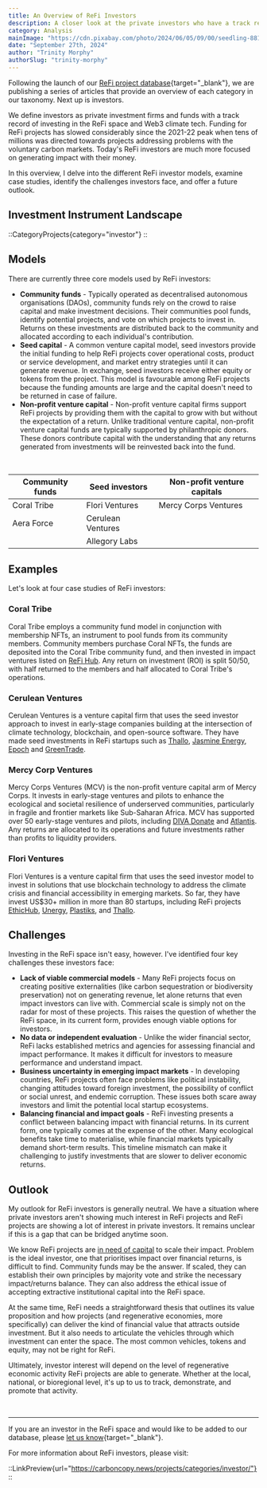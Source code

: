 ```yaml
---
title: An Overview of ReFi Investors
description: A closer look at the private investors who have a track record of investing in the ReFi space and Web3 climate tech.
category: Analysis
mainImage: "https://cdn.pixabay.com/photo/2024/06/05/09/00/seedling-8810123_1280.jpg"
date: "September 27th, 2024"
author: "Trinity Morphy"
authorSlug: "trinity-morphy"
---
```


Following the launch of our [ReFi project database](/projects/){target="_blank"}, we are publishing a series of articles that provide an overview of each category in our taxonomy. Next up is investors.

We define investors as private investment firms and funds with a track record of investing in the ReFi space and Web3 climate tech. Funding for ReFi projects has slowed considerably since the 2021-22 peak when tens of millions was directed towards projects addressing problems with the voluntary carbon markets. Today's ReFi investors are much more focused on generating impact with their money. 

In this overview, I delve into the different ReFi investor models, examine case studies, identify the challenges investors face, and offer a future outlook.

## Investment Instrument Landscape

::CategoryProjects{category="investor"}
::

## Models

There are currently three core models used by ReFi investors:

- **Community funds** - Typically operated as decentralised autonomous organisations (DAOs), community funds rely on the crowd to raise capital and make investment decisions. Their communities pool funds, identify potential projects, and vote on which projects to invest in. Returns on these investments are distributed back to the community and allocated according to each individual's contribution.
- **Seed capital** - A common venture capital model, seed investors provide the initial funding to help ReFi projects cover operational costs, product or service development, and market entry strategies until it can generate revenue. In exchange, seed investors receive either equity or tokens from the project. This model is favourable among ReFi projects because the funding amounts are large and the capital doesn't need to be returned in case of failure. 
- **Non-profit venture capital** - Non-profit venture capital firms support ReFi projects by providing them with the capital to grow with but without the expectation of a return. Unlike traditional venture capital, non-profit venture capital funds are typically supported by philanthropic donors. These donors contribute capital with the understanding that any returns generated from investments will be reinvested back into the fund. 

<br>

<table class="table table-bordered border-secondary">
  <thead>
    <th>Community funds</th>
    <th>Seed investors</th>
    <th>Non-profit venture capitals</th>
  </thead>
  <tbody>
    <tr>
      <td>Coral Tribe</td>
      <td>Flori Ventures</td>
      <td>Mercy Corps Ventures</td>
    </tr>
    <tr>
      <td>Aera Force</td>
      <td>Cerulean Ventures</td>
      <td></td>
    </tr>
    <tr>
      <td></td>
      <td>Allegory Labs</td>
      <td></td>
    </tr>
  <tbody>
</table>

## Examples

Let's look at four case studies of ReFi investors:

### Coral Tribe

Coral Tribe employs a community fund model in conjunction with membership NFTs, an instrument to pool funds from its community members. Community members purchase Coral NFTs, the funds are deposited into the Coral Tribe community fund, and then invested in impact ventures listed on [ReFi Hub](/project/refi-hub/). Any return on investment (ROI) is split 50/50, with half returned to the members and half allocated to Coral Tribe's operations.

### Cerulean Ventures

Cerulean Ventures is a venture capital firm that uses the seed investor approach to invest in early-stage companies building at the intersection of climate technology, blockchain, and open-source software. They have made seed investments in ReFi startups such as [Thallo](/project/thallo/), [Jasmine Energy](/project/jasmine-energy/), [Epoch](/project/epoch/) and [GreenTrade](/project/greentrade/).

### Mercy Corp Ventures

Mercy Corps Ventures (MCV) is the non-profit venture capital arm of Mercy Corps. It invests in early-stage ventures and pilots to enhance the ecological and societal resilience of underserved communities, particularly in fragile and frontier markets like Sub-Saharan Africa. MCV has supported over 50 early-stage ventures and pilots, including [DIVA Donate](/project/diva-donate/) and [Atlantis](/project/atlantis/). Any returns are allocated to its operations and future investments rather than profits to liquidity providers. 

### Flori Ventures

Flori Ventures is a venture capital firm that uses the seed investor model to invest in solutions that use blockchain technology to address the climate crisis and financial accessibility in emerging markets. So far, they have invest US$30+ million in more than 80 startups, including ReFi projects [EthicHub](/project/ethichub/), [Unergy](/project/unergy/), [Plastiks](/project/plastiks/), and [Thallo](/project/thallo/).

## Challenges

Investing in the ReFi space isn't easy, however. I've identified four key challenges these investors face:

- **Lack of viable commercial models** - Many ReFi projects focus on creating positive externalities (like carbon sequestration or biodiversity preservation) not on generating revenue, let alone returns that even impact investors can live with. Commercial scale is simply not on the radar for most of these projects. This raises the question of whether the ReFi space, in its current form, provides enough viable options for investors. 
- **No data or independent evaluation** - Unlike the wider financial sector, ReFi lacks established metrics and agencies for assessing financial and impact performance. It makes it difficult for investors to measure performance and understand impact.
- **Business uncertainty in emerging impact markets** - In developing countries, ReFi projects often face problems like political instability, changing attitudes toward foreign investment, the possibility of conflict or social unrest, and endemic corruption. These issues both scare away investors and limit the potential local startup ecosystems.
- **Balancing financial and impact goals** - ReFi investing presents a conflict between balancing impact with financial returns. In its current form, one typically comes at the expense of the other. Many ecological benefits take time to materialise, while financial markets typically demand short-term results. This timeline mismatch can make it challenging to justify investments that are slower to deliver economic returns. 

## Outlook

My outlook for ReFi investors is generally neutral. We have a situation where private investors aren't showing much interest in ReFi projects and ReFi projects are showing a lot of interest in private investors. It remains unclear if this is a gap that can be bridged anytime soon.

We know ReFi projects are [in need of capital](/features/refi-project-funding-trilemma/) to scale their impact. Problem is the ideal investor, one that prioritises impact over financial returns, is difficult to find. Community funds may be the answer. If scaled, they can establish their own principles by majority vote and strike the necessary impact/returns balance. They can also address the ethical issue of accepting extractive institutional capital into the ReFi space.

At the same time, ReFi needs a straightforward thesis that outlines its value proposition and how projects (and regenerative economies, more specifically) can deliver the kind of financial value that attracts outside investment. But it also needs to articulate the vehicles through which investment can enter the space. The most common vehicles, tokens and equity, may not be right for ReFi. 

Ultimately, investor interest will depend on the level of regenerative economic activity ReFi projects are able to generate. Whether at the local, national, or bioregional level, it's up to us to track, demonstrate, and promote that activity.

<br>

---

If you are an investor in the ReFi space and would like to be added to our database, please [let us know](/about/){target="_blank"}.

For more information about ReFi investors, please visit:

::LinkPreview{url="https://carboncopy.news/projects/categories/investor/"}
::

